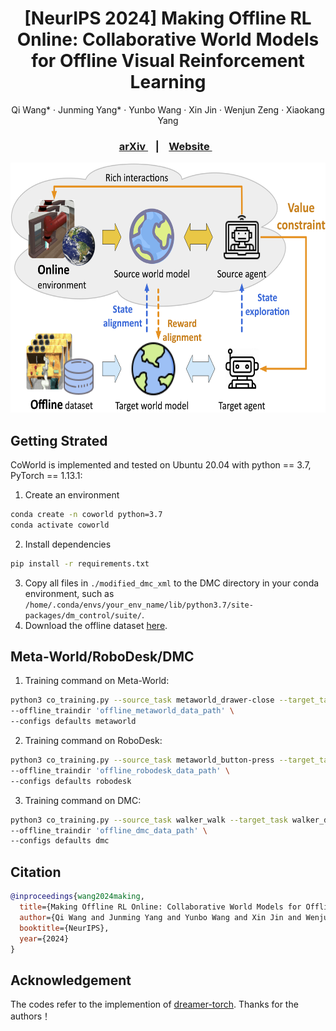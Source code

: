 <h1 align="center"> [NeurIPS 2024] Making Offline RL Online: Collaborative World Models for Offline Visual Reinforcement Learning </h1>
<p align="center">
    Qi Wang*
    ·
    Junming Yang*
    ·
    Yunbo Wang
    ·
    Xin Jin
    ·
    Wenjun Zeng
    ·
    Xiaokang Yang
  </p>

<h3 align="center"> <a href="https://arxiv.org/pdf/2305.15260" target="_blank"> arXiv </a> &nbsp;&nbsp; | &nbsp;&nbsp; <a href="https://qiwang067.github.io/coworld" target="_blank"> Website </a> &nbsp;&nbsp; </h3>
  <div align="center"></div>

<p align="center">
<img src="assets/overview.png" alt="Teaser image" height="400" />
</p>

## Getting Strated
CoWorld is implemented and tested on Ubuntu 20.04 with python == 3.7, PyTorch == 1.13.1:

1) Create an environment
```bash
conda create -n coworld python=3.7
conda activate coworld
```
2) Install dependencies
```bash
pip install -r requirements.txt
```

3) Copy all files in `./modified_dmc_xml` to the DMC directory in your conda environment, such as `/home/.conda/envs/your_env_name/lib/python3.7/site-packages/dm_control/suite/`.
4) Download the offline dataset [here](https://drive.google.com/file/d/1XXXLyx8oX40EXl8GNVgU_PpoPJHolZGJ/view?usp=sharing). 

## Meta-World/RoboDesk/DMC
1. Training command on Meta-World:  
```bash
python3 co_training.py --source_task metaworld_drawer-close --target_task metaworld_door-close \
--offline_traindir 'offline_metaworld_data_path' \
--configs defaults metaworld 
```
2. Training command on RoboDesk:  
```bash
python3 co_training.py --source_task metaworld_button-press --target_task robodesk_push_green \
--offline_traindir 'offline_robodesk_data_path' \
--configs defaults robodesk
```
3. Training command on DMC:  
```bash
python3 co_training.py --source_task walker_walk --target_task walker_downhill \
--offline_traindir 'offline_dmc_data_path' \
--configs defaults dmc
```
## Citation
```bib
@inproceedings{wang2024making,
  title={Making Offline RL Online: Collaborative World Models for Offline Visual Reinforcement Learning}, 
  author={Qi Wang and Junming Yang and Yunbo Wang and Xin Jin and Wenjun Zeng and Xiaokang Yang},
  booktitle={NeurIPS},
  year={2024}
}
```

## Acknowledgement
The codes refer to the implemention of [dreamer-torch](https://github.com/jsikyoon/dreamer-torch). Thanks for the authors！



